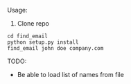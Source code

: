 Usage:


1. Clone repo
```
cd find_email
python setup.py install
find_email john doe company.com
```

TODO:
- Be able to load list of names from file
